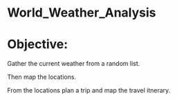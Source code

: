 # World_Weather_Analysis


# Objective:
Gather the current weather from a random list. 

Then map the locations. 

From the locations plan a trip and map the travel itnerary. 



